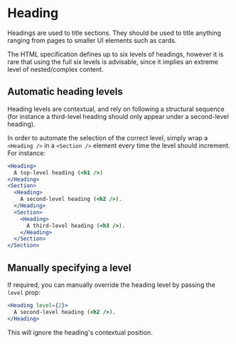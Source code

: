# Heading

Headings are used to title sections. They should be used to title anything ranging from pages to smaller UI elements such as cards.

The HTML specification defines up to six levels of headings, however it is rare that using the full six levels is advisable, since it implies an extreme level of nested/complex content.

## Automatic heading levels

Heading levels are contextual, and rely on following a structural sequence (for instance a third-level heading should only appear under a second-level heading).

In order to automate the selection of the correct level, simply wrap a `<Heading />` in a `<Section />` element every time the level should increment. For instance:

```jsx
<Heading>
  A top-level heading (<h1 />)
</Heading>
<Section>
  <Heading>
    A second-level heading (<h2 />).
  </Heading>
  <Section>
    <Heading>
      A third-level heading (<h3 />).
    </Heading>
  </Section>
</Section>
```

## Manually specifying a level

If required, you can manually override the heading level by passing the `level` prop:

```jsx
<Heading level={2}>
  A second-level heading (<h2 />).
</Heading>
```

This will ignore the heading's contextual position.
